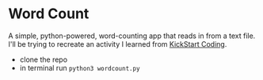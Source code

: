 # Word Count

A simple, python-powered, word-counting app that reads in from a text file. I'll be trying to recreate an activity I learned from <a target="_blank" href="http://www.kickstartcoding.com">KickStart Coding</a>. 

- clone the repo
- in terminal run
    <code>python3 wordcount.py</code>

